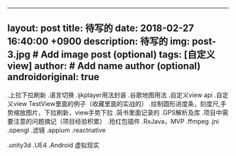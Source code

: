 
---
layout: post
title: 待写的
date:  2018-02-27 16:40:00 +0900
description: 待写的
img: post-3.jpg # Add image post (optional)
tags: [自定义view]
author: # Add name author (optional)
androidoriginal: true
---

.上拉下拉刷新
.语言切换
.ijkplayer用法封装
.谷歌地图用法
.自定义view api
.自定义view TestView里面的例子（收藏里面的实战的）
.绘制圆形进度条，刻度尺,手势缩放图片，下拉刷新，view手势下拉
.简书里面记录的
.GPS解析及库
.项目中需要注意的问题摘记（项目经验积累）
.抢红包插件
.RxJava，MVP
.ffmpeg
.jni
.opengl
.滤镜
.appium
.reactnative




.unity3d
.UE4
.Android 虚拟现实
